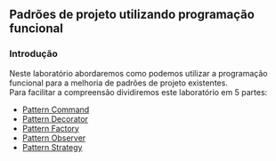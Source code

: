 ## Padrões de projeto utilizando programação funcional

### Introdução
Neste laboratório abordaremos como podemos utilizar a programação funcional para a melhoria de padrões de projeto existentes.<br/>
Para facilitar a compreensão dividiremos este laboratório em 5 partes:
 * [Pattern Command](https://github.com/corelioBH/design-app-java/tree/master/Programacao%20Funcional/src/laboratorio7/parte1)
 * [Pattern Decorator](https://github.com/corelioBH/design-app-java/tree/master/Programacao%20Funcional/src/laboratorio7/parte2)
 * [Pattern Factory](https://github.com/corelioBH/design-app-java/tree/master/Programacao%20Funcional/src/laboratorio7/parte3)
 * [Pattern Observer](https://github.com/corelioBH/design-app-java/tree/master/Programacao%20Funcional/src/laboratorio7/parte4)
 * [Pattern Strategy](https://github.com/corelioBH/design-app-java/tree/master/Programacao%20Funcional/src/laboratorio7/parte5)
